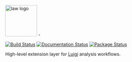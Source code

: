 <img src="https://raw.githubusercontent.com/riga/law/master/logo.png" alt="law logo" height="100"/>
-

[![Build Status](https://travis-ci.org/riga/law.svg?branch=master)](https://travis-ci.org/riga/law) [![Documentation Status](https://readthedocs.org/projects/law/badge/?version=latest)](http://law.readthedocs.io/en/latest/?badge=latest) [![Package Status](https://badge.fury.io/py/law.svg)](https://badge.fury.io/py/law)

High-level extension layer for [Luigi](https://github.com/spotify/luigi) analysis workflows.
